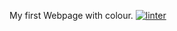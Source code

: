 My first Webpage with colour.
 [![linter](https://github.com/DavidP-H/Unit2-03/workflows/linter/badge.svg)](https://github.com/marketplace/actions/super-linter)         
 